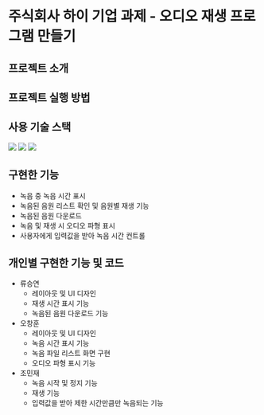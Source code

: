 # 주식회사 하이 기업 과제 - 오디오 재생 프로그램 만들기

## 프로젝트 소개 

## 프로젝트 실행 방법

## 사용 기술 스택
<img src="https://img.shields.io/badge/react-61DAFB?style=for-the-badge&logo=react&logoColor=black"> <img src="https://img.shields.io/badge/javascript-F7DF1E?style=for-the-badge&logo=javascript&logoColor=black"> <img src="https://img.shields.io/badge/Tailwind CSS-06B6D4?style=for-the-badge&logo=Tailwind CSS&logoColor=black"> 

## 구현한 기능
  - 녹음 중 녹음 시간 표시 
  - 녹음된 음원 리스트 확인 및 음원별 재생 기능
  - 녹음된 음원 다운로드 
  - 녹음 및 재생 시 오디오 파형 표시 
  - 사용자에게 입력값을 받아 녹음 시간 컨트롤 

## 개인별 구현한 기능 및 코드 
- 류승연 
  - 레이아웃 및 UI 디자인 
  - 재생 시간 표시 기능
  - 녹음된 음원 다운로드 기능
- 오창훈
  - 레이아웃 및 UI 디자인 
  - 녹음 시간 표시 기능
  - 녹음 파일 리스트 화면 구현
  - 오디오 파형 표시 기능
- 조민재 
  - 녹음 시작 및 정지 기능
  - 재생 기능
  - 입력값을 받아 제한 시간만큼만 녹음되는 기능
